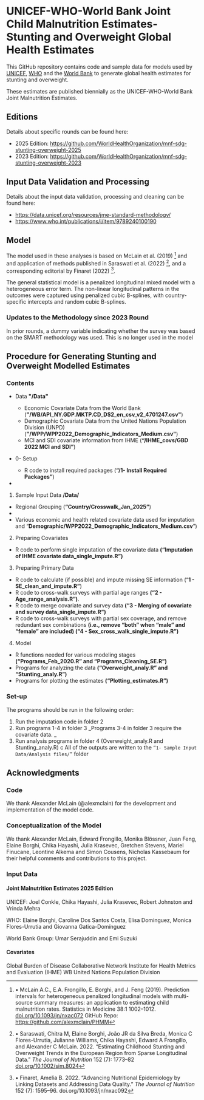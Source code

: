 # UNICEF-WHO-World Bank Joint Child Malnutrition Estimates- Stunting and Overweight Global Health Estimates
This GitHub repository contains code and sample data for models used by [UNICEF](https://data.unicef.org/resources/jme), [WHO](https://www.who.int/teams/nutrition-and-food-safety/monitoring-nutritional-status-and-food-safety-and-events/joint-child-malnutrition-estimates) and the [World Bank](https://datatopics.worldbank.org/child-malnutrition/) to generate global health estimates for stunting and overweight. 

These estimates are published biennially as the UNICEF-WHO-World Bank Joint Malnutrition Estimates. 

## Editions
Details about specific rounds can be found here:
- 2025 Edition: https://github.com/WorldHealthOrganization/mnf-sdg-stunting-overweight-2025
- 2023 Edition: https://github.com/WorldHealthOrganization/mnf-sdg-stunting-overweight-2023

## Input Data Validation and Processing
Details about the input data validation, processing and cleaning can be found here: 
- https://data.unicef.org/resources/jme-standard-methodology/
- https://www.who.int/publications/i/item/9789240100190

## Model
The model used in these analyses is based on McLain et al. (2019) [^1]  and and application of methods published in Saraswati et al. (2022) [^2], and a corresponding editorial by Finaret (2022) [^3].

The general statistical model is a penalized longitudinal mixed model with a heterogeneous error term. 
The non-linear longitudinal patterns in the outcomes were captured using penalized cubic B-splines, with country-specific intercepts and random cubic B-splines. 

### Updates to the Methodology since 2023 Round
In prior rounds, a dummy variable indicating whether the survey was based on the SMART methodology was used. This is no longer used in the model

## Procedure for Generating Stunting and Overweight Modelled Estimates

### Contents

+ Data  **"/Data"**
  - Economic Covariate Data from the World Bank (**"/WB/API_NY.GDP.MKTP.CD_DS2_en_csv_v2_4701247.csv"**)
  - Demographic Covariate Data from the United Nations Population Division (UNPD) (**"/WPP/WPP2022_Demographic_Indicators_Medium.csv"**)
  - MCI and SDI covariate information from IHME (**“/IHME_covs/GBD 2022 MCI and SDI”**)

+ 0- Setup
  - R code to install required packages (**“/1- Install Required Packages”**)

+ 
1. Sample Input Data **/Data/**
  - Regional Grouping (**“Country/Crosswalk_Jan_2025”**)
  - 
  - Various economic and health related covariate data used for imputation
  and “**Demographic/WPP2022_Demographic_Indicators_Medium.csv**”)


2. Preparing Covariates
  -  R code to perform single imputation of the covariate data
 **(“Imputation of IHME covariate data_single_impute.R”)**


3.  Preparing Primary Data
  - R code to calculate (if possible) and impute missing SE information (“**1 - SE_clean_and_impute.R”**)
  - R code to cross-walk surveys with partial age ranges **(“2 - Age_range_analysis.R”)**.
  - R code to merge covariate and survey data **(“3 - Merging of covariate and survey data_single_impute.R”)**
  - R code to cross-walk surveys with partial sex coverage, and remove redundant sex combinations **(i.e., remove “both” when “male” and “female” are included) (“4 - Sex_cross_walk_single_impute.R”)**


4. Model
  - R functions needed for various modeling stages **(“Programs_Feb_2020.R” and “Programs_Cleaning_SE.R”)**
  - Programs for analyzing the data **(“Overweight_analy.R” and “Stunting_analy.R”)**
  - Programs for plotting the estimates **(“Plotting_estimates.R”)**


### Set-up
The programs should be run in the following order:
1. Run the imputation code in folder 2
2. Run programs 1-4 in folder 3
   _Programs 3-4 in folder 3 require the covariate data. _
3. Run analysis programs in folder 4 (Overweight_analy.R and Stunting_analy.R) c
All of the outputs are written to the ```“1- Sample Input Data/Analysis files/”``` folder

## Acknowledgments

### Code
We thank Alexander McLain (@alexmclain) for the development and implementation of the model code.

### Conceptualization of the Model
We thank Alexander McLain, Edward Frongillo, Monika Blössner, Juan Feng, Elaine Borghi, Chika Hayashi, Julia Krasevec, Gretchen Stevens, Mariel Finucane, Leontine Alkema and Simon Cousens, Nicholas Kassebaum for their helpful comments and contributions to this project. 

### Input Data
#### Joint Malnutrition Estimates 2025 Edition
UNICEF: Joel Conkle, Chika Hayashi, Julia Krasevec, Robert Johnston and Vrinda Mehra

WHO: Elaine Borghi, Caroline Dos Santos Costa, Elisa Dominguez, Monica Flores-Urrutia and Giovanna Gatica-Domínguez

World Bank Group: Umar Serajuddin and Emi Suzuki

#### Covariates
Global Burden of Disease Collaborative Network Institute for Health Metrics and Evaluation (IHME)
WB
United Nations Population Division

[^1]: •	McLain A.C., E.A. Frongillo, E. Borghi, and J. Feng (2019). Prediction intervals for heterogeneous penalized longitudinal models with multi-source summary measures: an application to estimating child malnutrition rates. Statistics in Medicine 38:1 1002–1012. <a href="https://doi.org/10.1093/jn/nxac072">doi.org/10.1093/jn/nxac072</a> GitHub Repo: https://github.com/alexmclain/PHMM
[^2]: •	Saraswati, Chitra M, Elaine Borghi, João JR da Silva Breda, Monica C Flores-Urrutia, Julianne Williams, Chika Hayashi, Edward A Frongillo, and Alexander C McLain. 2022. “Estimating Childhood Stunting and Overweight Trends in the European Region from Sparse Longitudinal Data.” *The Journal of Nutrition* 152 (7): 1773–82 <a href="https://doi.org/10.1002/sim.8024">doi.org/10.1002/sim.8024</a>
[^3]: •	Finaret, Amelia B. 2022. “Advancing Nutritional Epidemiology by Linking Datasets and Addressing Data Quality.” *The Journal of Nutrition* 152 (7): 1595–96. <a  ref="https://doi.org/10.1093/jn/nxac092">doi.org/10.1093/jn/nxac092</a>



